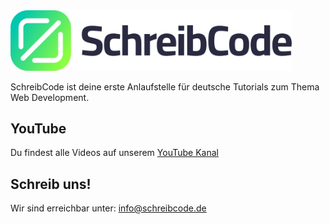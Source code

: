 <img src="https://github.com/SchreibCode/.github/blob/main/profile/logo-long-dark.png" width="450" alt="SchreibCode logo"/>

SchreibCode ist deine erste Anlaufstelle für deutsche Tutorials zum Thema
Web Development.

## YouTube

Du findest alle Videos auf unserem [YouTube Kanal](https://www.youtube.com/channel/UC1NIFAe0XtxsPKWCJU-4O0A)

## Schreib uns!

Wir sind erreichbar unter: [info@schreibcode.de](mailto:info@schreibcode.de)
